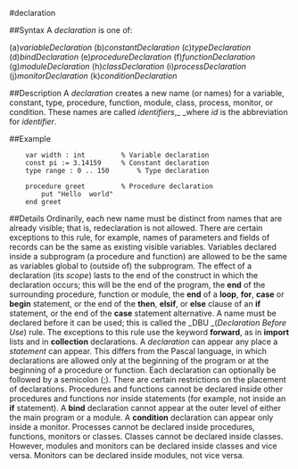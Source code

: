 
#declaration

##Syntax
A _declaration_ is one of:

(a)_variableDeclaration_
(b)_constantDeclaration_
(c)_typeDeclaration_
(d)_bindDeclaration_
(e)_procedureDeclaration_
(f)_functionDeclaration_
(g)_moduleDeclaration_
(h)_classDeclaration_
(i)_processDeclaration_
(j)_monitorDeclaration_
(k)_conditionDeclaration_




##Description
A _declaration_ creates a new name (or names) for a variable, constant, type, procedure, function, module, class, process, monitor, or condition. These names are called _identifiers_,_ _where _id_ is the abbreviation for _identifier_.



##Example



        var width : int         % Variable declaration
        const pi := 3.14159     % Constant declaration
        type range : 0 .. 150       % Type declaration
        
        procedure greet         % Procedure declaration
            put "Hello  world"
        end greet
##Details
Ordinarily, each new name must be distinct from names that are already visible; that is, redeclaration is not allowed. There are certain exceptions to this rule, for example, names of parameters and fields of records can be the same as existing visible variables. Variables declared inside a subprogram (a procedure and function) are allowed to be the same as variables global to (outside of) the subprogram.
The effect of a declaration (its _scope_) lasts to the end of the construct in which the declaration occurs; this will be the end of the program, the **end** of the surrounding procedure, function or module, the **end** of a **loop**, **for**, **case** or **begin** statement, or the end of the **then**, **elsif**, or **else** clause of an **if** statement, or the end of the **case** statement alternative.
A name must be declared before it can be used; this is called the _DBU _(_Declaration Before Use_) rule. The exceptions to this rule use the keyword **forward**, as in **import** lists and in **collection** declarations.
A _declaration_ can appear any place a _statement_ can appear. This differs from the Pascal language, in which declarations are allowed only at the beginning of the program or at the beginning of a procedure or function. Each declaration can optionally be followed by a semicolon (;).
There are certain restrictions on the placement of declarations. Procedures and functions cannot be declared inside other procedures and functions nor inside statements (for example, not inside an **if** statement). A **bind** declaration cannot appear at the outer level of either the main program or a module. A **condition** declaration can appear only inside a monitor. Processes cannot be declared inside procedures, functions, monitors or classes. Classes cannot be declared inside classes. However, modules and monitors can be declared inside classes and vice versa. Monitors can be declared inside modules, not vice versa.


